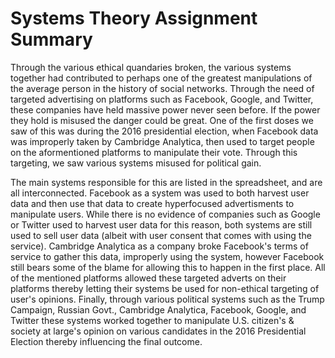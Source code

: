 # Systems Theory Assignment Summary

Through the various ethical quandaries broken, the various systems together had contributed to perhaps one of the greatest manipulations of the average person in the history of social networks. Through the need of targeted advertising on platforms such as Facebook, Google, and Twitter, these companies have held massive power never seen before. If the power they hold is misused the danger could be great. One of the first doses we saw of this was during the 2016 presidential election, when Facebook data was improperly taken by Cambridge Analytica, then used to target people on the aformentioned platforms to manipulate their vote. Through this targeting, we saw various systems misused for political gain.

The main systems responsible for this are listed in the spreadsheet, and are all interconnected. Facebook as a system was used to both harvest user data and then use that data to create hyperfocused advertisments to manipulate users. While there is no evidence of companies such as Google or Twitter used to harvest user data for this reason, both systems are still used to sell user data (albeit with user consent that comes with using the service). Cambridge Analytica as a company broke Facebook's terms of service to gather this data, improperly using the system, however Facebook still bears some of the blame for allowing this to happen in the first place. All of the mentioned platforms allowed these targeted adverts on their platforms thereby letting their systems be used for non-ethical targeting of user's opinions. Finally, through various political systems such as the Trump Campaign, Russian Govt., Cambridge Analytica, Facebook, Google, and Twitter these systems worked together to manipulate U.S. citizen's & society at large's opinion on various candidates in the 2016 Presidential Election thereby influencing the final outcome.